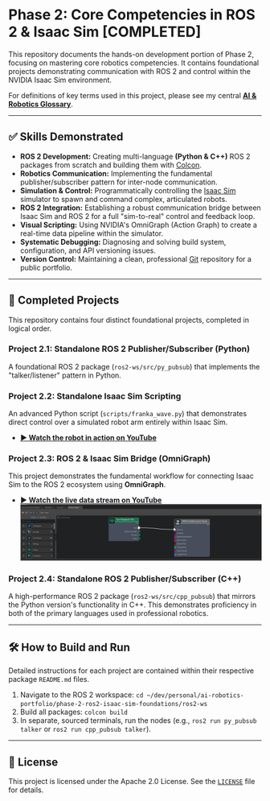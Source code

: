# Phase 2: Core Competencies in ROS 2 & Isaac Sim [COMPLETED]

This repository documents the hands-on development portion of Phase 2, focusing on mastering core robotics competencies. It contains foundational projects demonstrating communication with ROS 2 and control within the NVIDIA Isaac Sim environment.

For definitions of key terms used in this project, please see my central **[AI & Robotics Glossary](https://github.com/caaren/phase-0-robotics-glossary/blob/main/GLOSSARY.md)**.

---

## ✅ Skills Demonstrated

-   **ROS 2 Development:** Creating multi-language **(Python & C++)** ROS 2 packages from scratch and building them with [Colcon](https://github.com/caaren/phase-0-robotics-glossary/blob/main/GLOSSARY.md#colcon).
-   **Robotics Communication:** Implementing the fundamental publisher/subscriber pattern for inter-node communication.
-   **Simulation & Control:** Programmatically controlling the [Isaac Sim](https://github.com/caaren/phase-0-robotics-glossary/blob/main/GLOSSARY.md#isaac-sim) simulator to spawn and command complex, articulated robots.
-   **ROS 2 Integration:** Establishing a robust communication bridge between Isaac Sim and ROS 2 for a full "sim-to-real" control and feedback loop.
-   **Visual Scripting:** Using NVIDIA's OmniGraph (Action Graph) to create a real-time data pipeline within the simulator.
-   **Systematic Debugging:** Diagnosing and solving build system, configuration, and API versioning issues.
-   **Version Control:** Maintaining a clean, professional [Git](https://github.com/caaren/phase-0-robotics-glossary/blob/main/GLOSSARY.md#git) repository for a public portfolio.

---

## 🚀 Completed Projects

This repository contains four distinct foundational projects, completed in logical order.

### Project 2.1: Standalone ROS 2 Publisher/Subscriber (Python)

A foundational ROS 2 package (`ros2-ws/src/py_pubsub`) that implements the "talker/listener" pattern in Python.

### Project 2.2: Standalone Isaac Sim Scripting

An advanced Python script (`scripts/franka_wave.py`) that demonstrates direct control over a simulated robot arm entirely within Isaac Sim.
-   **[▶️ Watch the robot in action on YouTube](https://youtu.be/MKuvEEEHLwQ)**

### Project 2.3: ROS 2 & Isaac Sim Bridge (OmniGraph)

This project demonstrates the fundamental workflow for connecting Isaac Sim to the ROS 2 ecosystem using **OmniGraph**.
-   **[▶️ Watch the live data stream on YouTube](https://youtu.be/YOUR_VIDEO_ID_HERE)**
![Final OmniGraph](./media/omnigraph.png)

### Project 2.4: Standalone ROS 2 Publisher/Subscriber (C++)

A high-performance ROS 2 package (`ros2-ws/src/cpp_pubsub`) that mirrors the Python version's functionality in C++. This demonstrates proficiency in both of the primary languages used in professional robotics.

---

## 🛠️ How to Build and Run

Detailed instructions for each project are contained within their respective package `README.md` files.

1.  Navigate to the ROS 2 workspace: `cd ~/dev/personal/ai-robotics-portfolio/phase-2-ros2-isaac-sim-foundations/ros2-ws`
2.  Build all packages: `colcon build`
3.  In separate, sourced terminals, run the nodes (e.g., `ros2 run py_pubsub talker` or `ros2 run cpp_pubsub talker`).

---

## 📜 License

This project is licensed under the Apache 2.0 License. See the [`LICENSE`](./LICENSE) file for details.